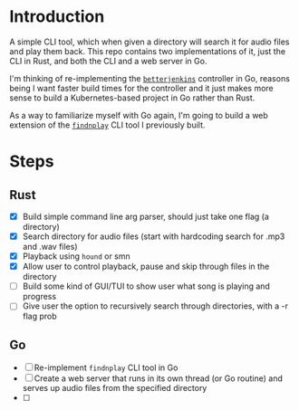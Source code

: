 # Introduction

A simple CLI tool, which when given a directory will search it for audio files and play them back. This repo contains two implementations of it, just the CLI in Rust, and both the CLI and a web server in Go.

I'm thinking of re-implementing the [`betterjenkins`](https://www.github.com/teejas/betterjenkins) controller in Go, reasons being I want faster build times for the controller and it just makes more sense to build a Kubernetes-based project in Go rather than Rust.

As a way to familiarize myself with Go again, I'm going to build a web extension of the [`findnplay`](https://www.github.com/teejas/findnplay) CLI tool I previously built.

# Steps
## Rust
- [x] Build simple command line arg parser, should just take one flag (a directory)
- [x] Search directory for audio files (start with hardcoding search for .mp3 and .wav files)
- [x] Playback using `hound` or smn
- [x] Allow user to control playback, pause and skip through files in the directory
- [ ] Build some kind of GUI/TUI to show user what song is playing and progress
- [ ] Give user the option to recursively search through directories, with a -r flag prob

## Go
- [ ] Re-implement `findnplay` CLI tool in Go
- [ ] Create a web server that runs in its own thread (or Go routine) and serves up audio files from the specified directory
- [ ] 